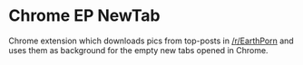 # Chrome EP NewTab

Chrome extension which downloads pics from top-posts in [/r/EarthPorn](https://www.reddit.com/r/earthporn) and uses them as background for the empty new tabs opened in Chrome.
